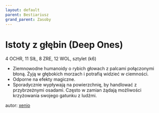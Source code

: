 ```yaml
---
layout: default
parent: Bestiariusz
grand_parent: Zasoby
---
```


# Istoty z głębin (Deep Ones)

4 OCHR, 11 SIŁ, 8 ZRE, 12 WOL, sztylet (k6)  

- Ziemnowodne humanoidy o rybich głowach z palcami połączonymi błoną. Żyją w głębokich morzach i potrafią widzieć w ciemności.  
- Odporne na efekty magiczne.  
- Sporadycznie wypływają na powierzchnię, by handlować z przybrzeżnymi osadami. Często w zamian żądają możliwości krzyżowania swojego gatunku z ludźmi.  

autor: [xenio](https://xenioinabottle.blogspot.com)
